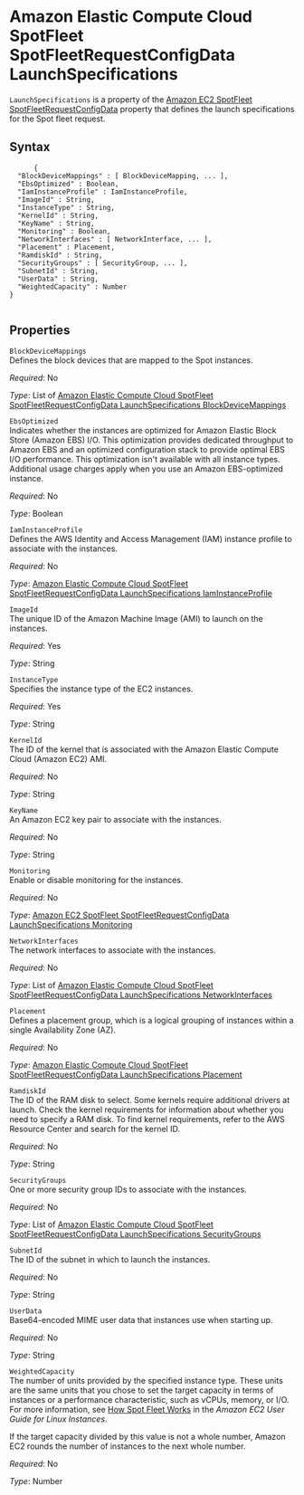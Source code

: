 Amazon Elastic Compute Cloud SpotFleet SpotFleetRequestConfigData LaunchSpecifications
======================================================================================

`LaunchSpecifications` is a property of the [Amazon EC2 SpotFleet SpotFleetRequestConfigData](aws-properties-ec2-spotfleet-spotfleetrequestconfigdata.html "Amazon EC2 SpotFleet SpotFleetRequestConfigData") property that defines the launch specifications for the Spot fleet request.

Syntax
------

``` {.programlisting}
      {
  "BlockDeviceMappings" : [ BlockDeviceMapping, ... ],
  "EbsOptimized" : Boolean,
  "IamInstanceProfile" : IamInstanceProfile,
  "ImageId" : String,
  "InstanceType" : String,
  "KernelId" : String,
  "KeyName" : String,
  "Monitoring" : Boolean,
  "NetworkInterfaces" : [ NetworkInterface, ... ],
  "Placement" : Placement,
  "RamdiskId" : String,
  "SecurityGroups" : [ SecurityGroup, ... ],
  "SubnetId" : String,
  "UserData" : String,
  "WeightedCapacity" : Number
}
    
```

Properties
----------

 `BlockDeviceMappings`   
Defines the block devices that are mapped to the Spot instances.

*Required*: No

*Type*: List of [Amazon Elastic Compute Cloud SpotFleet SpotFleetRequestConfigData LaunchSpecifications BlockDeviceMappings](aws-properties-ec2-spotfleet-spotfleetrequestconfigdata-launchspecifications-blockdevicemappings.html "Amazon Elastic Compute Cloud SpotFleet SpotFleetRequestConfigData LaunchSpecifications BlockDeviceMappings")

 `EbsOptimized`   
Indicates whether the instances are optimized for Amazon Elastic Block Store (Amazon EBS) I/O. This optimization provides dedicated throughput to Amazon EBS and an optimized configuration stack to provide optimal EBS I/O performance. This optimization isn't available with all instance types. Additional usage charges apply when you use an Amazon EBS-optimized instance.

*Required*: No

*Type*: Boolean

 `IamInstanceProfile`   
Defines the AWS Identity and Access Management (IAM) instance profile to associate with the instances.

*Required*: No

*Type*: [Amazon Elastic Compute Cloud SpotFleet SpotFleetRequestConfigData LaunchSpecifications IamInstanceProfile](aws-properties-ec2-spotfleet-spotfleetrequestconfigdata-launchspecifications-iaminstanceprofile.html "Amazon Elastic Compute Cloud SpotFleet SpotFleetRequestConfigData LaunchSpecifications IamInstanceProfile")

 `ImageId`   
The unique ID of the Amazon Machine Image (AMI) to launch on the instances.

*Required*: Yes

*Type*: String

 `InstanceType`   
Specifies the instance type of the EC2 instances.

*Required*: Yes

*Type*: String

 `KernelId`   
The ID of the kernel that is associated with the Amazon Elastic Compute Cloud (Amazon EC2) AMI.

*Required*: No

*Type*: String

 `KeyName`   
An Amazon EC2 key pair to associate with the instances.

*Required*: No

*Type*: String

 `Monitoring`   
Enable or disable monitoring for the instances.

*Required*: No

*Type*: [Amazon EC2 SpotFleet SpotFleetRequestConfigData LaunchSpecifications Monitoring](aws-properties-ec2-spotfleet-spotfleetrequestconfigdata-launchspecifications-monitoring.html "Amazon EC2 SpotFleet SpotFleetRequestConfigData LaunchSpecifications Monitoring")

 `NetworkInterfaces`   
The network interfaces to associate with the instances.

*Required*: No

*Type*: List of [Amazon Elastic Compute Cloud SpotFleet SpotFleetRequestConfigData LaunchSpecifications NetworkInterfaces](aws-properties-ec2-spotfleet-spotfleetrequestconfigdata-launchspecifications-networkinterfaces.html "Amazon Elastic Compute Cloud SpotFleet SpotFleetRequestConfigData LaunchSpecifications NetworkInterfaces")

 `Placement`   
Defines a placement group, which is a logical grouping of instances within a single Availability Zone (AZ).

*Required*: No

*Type*: [Amazon Elastic Compute Cloud SpotFleet SpotFleetRequestConfigData LaunchSpecifications Placement](aws-properties-ec2-spotfleet-spotfleetrequestconfigdata-launchspecifications-placement.html "Amazon Elastic Compute Cloud SpotFleet SpotFleetRequestConfigData LaunchSpecifications Placement")

 `RamdiskId`   
The ID of the RAM disk to select. Some kernels require additional drivers at launch. Check the kernel requirements for information about whether you need to specify a RAM disk. To find kernel requirements, refer to the AWS Resource Center and search for the kernel ID.

*Required*: No

*Type*: String

 `SecurityGroups`   
One or more security group IDs to associate with the instances.

*Required*: No

*Type*: List of [Amazon Elastic Compute Cloud SpotFleet SpotFleetRequestConfigData LaunchSpecifications SecurityGroups](aws-properties-ec2-spotfleet-spotfleetrequestconfigdata-launchspecifications-securitygroups.html "Amazon Elastic Compute Cloud SpotFleet SpotFleetRequestConfigData LaunchSpecifications SecurityGroups")

 `SubnetId`   
The ID of the subnet in which to launch the instances.

*Required*: No

*Type*: String

 `UserData`   
Base64-encoded MIME user data that instances use when starting up.

*Required*: No

*Type*: String

 `WeightedCapacity`   
The number of units provided by the specified instance type. These units are the same units that you chose to set the target capacity in terms of instances or a performance characteristic, such as vCPUs, memory, or I/O. For more information, see [How Spot Fleet Works](http://docs.aws.amazon.com/AWSEC2/latest/UserGuide/spot-fleet.html) in the *Amazon EC2 User Guide for Linux Instances*.

If the target capacity divided by this value is not a whole number, Amazon EC2 rounds the number of instances to the next whole number.

*Required*: No

*Type*: Number


